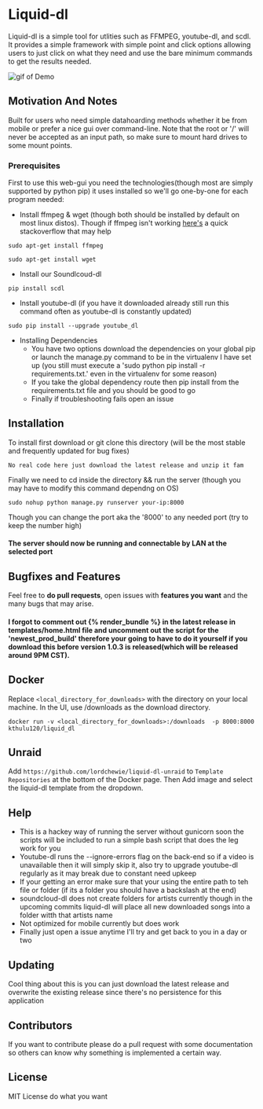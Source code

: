 # Liquid-dl

Liquid-dl is a simple tool for utlities such as FFMPEG, youtube-dl, and scdl. It provides a simple framework with simple point and click options allowing users
to just click on what they need and use the bare minimum commands to get the results needed.

![gif of Demo](https://media.giphy.com/media/xT9IghSXnGESMJj1WU/giphy.gif)

## Motivation And Notes

Built for users who need simple datahoarding methods whether it be from mobile or prefer a nice gui over command-line. Note that the root or '/' will never be accepted as an input path, so make sure to mount hard drives to some mount points.

### Prerequisites

First to use this web-gui you need the technologies(though most are simply supported by python pip) it uses installed so we'll go one-by-one for each program needed:

* Install ffmpeg & wget (though both should be installed by default on most linux distos). Though if ffmpeg isn't working [here's](https://askubuntu.com/questions/691109/how-do-i-install-ffmpeg-and-codecs) a quick stackoverflow that may help
```
sudo apt-get install ffmpeg
```
```
sudo apt-get install wget
```

* Install our Soundlcoud-dl
```
pip install scdl
```

* Install youtube-dl (if you have it downloaded already still run this command often as youtube-dl is constantly updated)
```
sudo pip install --upgrade youtube_dl
```

* Installing Dependencies
  *  You have two options download the dependencies on your global pip or launch the manage.py command to be in the virtualenv I have set up (you still must execute a 'sudo python pip install -r requirements.txt.' even in the virtualenv for some reason)
  * If you take the global dependency route then pip install from the requirements.txt file and you should be good to go
  * Finally if troubleshooting fails open an issue
## Installation

To install first download or git clone this directory (will be the most stable and frequently updated for bug fixes)
```
No real code here just download the latest release and unzip it fam
```
 Finally we need to cd inside the directory && run the server (though you may have to modify this command dependng on OS)
```
sudo nohup python manage.py runserver your-ip:8000
```
Though you can change the port aka the '8000' to any needed port (try to keep the number high)
#### The server should now be running and connectable by LAN at the selected port
## Bugfixes and Features

Feel free to **do pull requests**, open issues with **features you want** and the many bugs that may arise.

#### I forgot to comment out {% render_bundle %} in the latest release in templates/home.html file and uncomment out the script for the 'newest_prod_build' therefore your going to have to do it yourself if you download this before version 1.0.3 is released(which will be released around 9PM CST).

## Docker

Replace `<local_directory_for_downloads>` with the directory on your local machine. In the UI, use /downloads as the download directory.

`docker run -v <local_directory_for_downloads>:/downloads  -p 8000:8000 kthulu120/liquid_dl`

## Unraid

Add `https://github.com/lordchewie/liquid-dl-unraid` to `Template Repositories` at the bottom of the Docker page. Then Add image and select the liquid-dl template from the dropdown.

## Help

* This is a hackey way of running the server without gunicorn soon the scripts will be included to run a simple bash script that does the leg work for you
* Youtube-dl runs the --ignore-errors flag on the back-end so if a video is unavailable then it will simply skip it, also try to upgrade youtube-dl regularly as it may break due to constant need upkeep
* If your getting an error make sure that your using the entire path to teh file or folder (if its a folder you should have a backslash at the end)
* soundcloud-dl does not create folders for artists currently though in the upcoming commits liquid-dl will place all new downloaded songs into a folder witth that artists name
* Not optimized for mobile currently but does work
* Finally just open a issue anytime I'll try and get back to you in a day or two

## Updating

Cool thing about this is you can just download the latest release and overwrite the existing release since there's no persistence for this application

## Contributors

If you want to contribute please do a pull request with some documentation so others can know why something is implemented a certain way.

## License

MIT License do what you want
